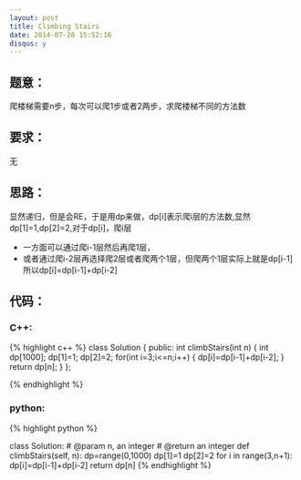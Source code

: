 ```yaml
---
layout: post
title: Climbing Stairs
date: 2014-07-28 15:52:16
disqus: y
---
```


## 题意：
爬楼梯需要n步，每次可以爬1步或者2两步，求爬楼梯不同的方法数

## 要求：
无

## 思路：
显然递归，但是会RE，于是用dp来做，dp[i]表示爬i层的方法数,显然dp[1]=1,dp[2]=2,对于dp[i]，爬i层
- 一方面可以通过爬i-1层然后再爬1层，
- 或者通过爬i-2层再选择爬2层或者爬两个1层，但爬两个1层实际上就是dp[i-1]
所以dp[i]=dp[i-1]+dp[i-2]

## 代码：

### C++:

{% highlight c++ %}
class Solution {
public:
    int climbStairs(int n) {
        int dp[1000];
        dp[1]=1;
        dp[2]=2;
        for(int i=3;i<=n;i++)
        {
            dp[i]=dp[i-1]+dp[i-2];
        }
        return dp[n];
    }
};


 {% endhighlight %}
### python:

{% highlight python %}

class Solution:
    # @param n, an integer
    # @return an integer
    def climbStairs(self, n):
        dp=range(0,1000)
        dp[1]=1
        dp[2]=2
        for i in range(3,n+1):
            dp[i]=dp[i-1]+dp[i-2]
        return dp[n]
 {% endhighlight %}
